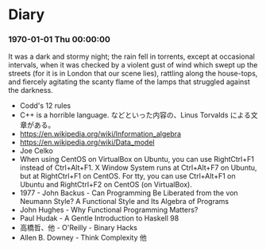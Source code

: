 # Diary

### 1970-01-01 Thu 00:00:00

It was a dark and stormy night; the rain fell in torrents, except at occasional intervals, when it was checked by a violent gust of wind which swept up the streets (for it is in London that our scene lies), rattling along the house-tops, and fiercely agitating the scanty flame of the lamps that struggled against the darkness.

- Codd's 12 rules
- C++ is a horrible language. などといった内容の、Linus Torvalds による文章がある。
- https://en.wikipedia.org/wiki/Information_algebra
- https://en.wikipedia.org/wiki/Data_model
- Joe Celko
- When using CentOS on VirtualBox on Ubuntu, you can use RightCtrl+F1 instead of Ctrl+Alt+F1. X Window System runs at Ctrl+Alt+F7 on Ubuntu, but at RightCtrl+F1 on CentOS. For tty, you can use Ctrl+Alt+F1 on Ubuntu and RightCtrl+F2 on CentOS (on VirtualBox).
- 1977 - John Backus - Can Programming Be Liberated from the von Neumann Style? A Functional Style and Its Algebra of Programs
- John Hughes - Why Functional Programming Matters?
- Paul Hudak - A Gentle Introduction to Haskell 98
- 高橋哲、他 - O'Reilly - Binary Hacks
- Allen B. Downey - Think Complexity 他
